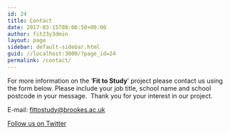 ```yaml
---
id: 24
title: Contact
date: 2017-03-15T08:06:50+00:00
author: fit23y3dmin
layout: page
sidebar: default-sidebar.html
guid: //localhost:3000/?page_id=24
permalink: /contact/
---
```

For more information on the ‘**Fit to Study**’ project please contact us using the form below. Please include your job title, school name and school postcode in your message.  Thank you for your interest in our project.

E-mail: <fittostudy@brookes.ac.uk>

<i class="fa fa-2x fa-twitter"></i> [Follow us on Twitter](https://twitter.com/Fit_to_Study)

<div role="form" class="wpcf7" id="wpcf7-f149-o1" lang="en-GB" dir="ltr">
  <div class="screen-reader-response">
  </div>
</div>
